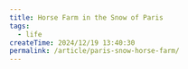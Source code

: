 ```yaml
---
title: Horse Farm in the Snow of Paris
tags:
  - life
createTime: 2024/12/19 13:40:30
permalink: /article/paris-snow-horse-farm/
---
```

